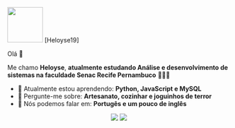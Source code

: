 <img src="https://i.pinimg.com/originals/3a/8b/03/3a8b036011946ab59ea2a8c353372d2b.gif" width ='80px'> [Heloyse19]

Olá 👋


Me chamo <strong>Heloyse</strong>, <strong>atualmente estudando Análise e desenvolvimento de sistemas na faculdade Senac Recife Pernambuco</strong> 👨🏻‍💻 

- 🚀 Atualmente estou aprendendo: <strong>Python, JavaScript e MySQL</strong> 
- 💬 Pergunte-me sobre: <strong>Artesanato, cozinhar e joguinhos de terror</strong>
- 📣 Nós podemos falar em: <strong>Portugês e um pouco de inglês</strong>
<div align="center">

 <a href="mailto:heloysesantos007@gmail.com" alt="Gmail">
    <img src="https://img.shields.io/badge/-Gmail-FF0000?style=flat-square&labelColor=FF0000&logo=gmail&logoColor=white&link=LINK-DO-SEU-EMAIL"/></a>

  <a href="https://www.linkedin.com/in/heloyse-silva-003855285/" alt="Linkedin">
    <img src="https://img.shields.io/badge/-Linkedin-0e76a8?style=flat-square&logo=Linkedin&logoColor=white&link=LINK-DO-SEU-LINKEDIN" /></a>

